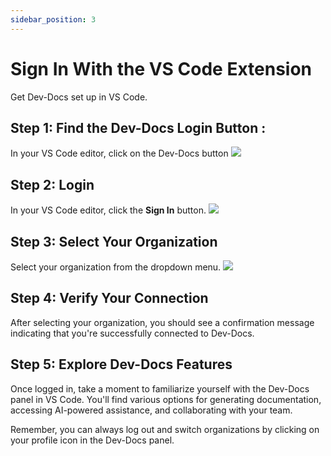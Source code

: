 ```yaml
---
sidebar_position: 3
---
```




# Sign In With the VS Code Extension

Get Dev-Docs set up in VS Code.

## Step 1: Find the Dev-Docs Login Button :

In your VS Code editor, click on the Dev-Docs button ![](/img/use_ai_to_generate_api_documentation/step_1.png)

## Step 2: Login

In your VS Code editor, click the **Sign In** button. ![](/img/use_ai_to_generate_api_documentation/step_2.png)

## Step 3: Select Your Organization

Select your organization from the dropdown menu. ![](/img/create_your_first_codelab_in_your_playgrounds_repo/step_8.png)

## Step 4: Verify Your Connection

After selecting your organization, you should see a confirmation message indicating that you're successfully connected to Dev-Docs.

## Step 5: Explore Dev-Docs Features

Once logged in, take a moment to familiarize yourself with the Dev-Docs panel in VS Code. You'll find various options for generating documentation, accessing AI-powered assistance, and collaborating with your team.

Remember, you can always log out and switch organizations by clicking on your profile icon in the Dev-Docs panel.
